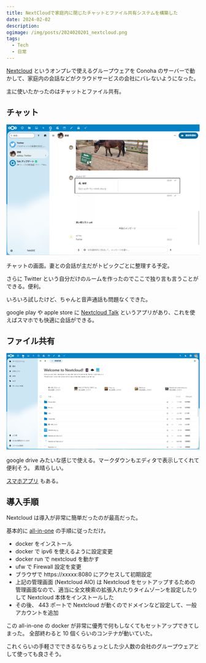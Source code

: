 ```yaml
---
title: NextCloudで家庭内に閉じたチャットとファイル共有システムを構築した
date: 2024-02-02
description:
ogimage: /img/posts/2024020201_nextcloud.png
tags:
  - Tech
  - 日常
---
```


[Nextcloud](https://nextcloud.com) というオンプレで使えるグループウェアを Conoha
のサーバーで動かして、家庭内の会話などがクラウドサービスの会社にバレないようになった。

主に使いたかったのはチャットとファイル共有。

## チャット

![nextcloud](/img/posts/2024020201/nextcloud.png)

チャットの画面。妻との会話が主だがトピックごとに整理する予定。

さらに Twitter
という自分だけのルームを作ったのでここで独り言も言うことができる。便利。

いろいろ試したけど、ちゃんと音声通話も問題なくできた。

google play や apple store に
[Nextcloud Talk](https://play.google.com/store/apps/details?id=com.nextcloud.talk2)
というアプリがあり、これを使えばスマホでも快適に会話ができる。

## ファイル共有

![nextcloud2](/img/posts/2024020201/nextcloud2.png)

google drive
みたいな感じで使える。マークダウンもエディタで表示してくれて便利そう。
素晴らしい。

[スマホアプリ](https://play.google.com/store/apps/details?id=com.nextcloud.client)
もある。

## 導入手順

Nextcloud は導入が非常に簡単だったのが最高だった。

基本的に
[all-in-one](https://github.com/nextcloud/all-in-one?tab=readme-ov-file#how-to-use-this)
の手順に従っただけ。

- docker をインストール
- docker で ipv6 を使えるように設定変更
- docker run で nextcloud を動かす
- ufw で Firewall 設定を変更
- ブラウザで https://xxxxx:8080 にアクセスして初期設定
- 上記の管理画面 (Nextcloud AIO) は Nextcloud
  をセットアップするための管理画面なので、適当に全文検索の拡張入れたりタイムゾーンを設定したりして
  Nextcloud 本体をインストールした
- その後、 443 ポートで Nextcloud
  が動くのでドメインなど設定して、一般アカウントを追加

この all-in-one の docker
が非常に優秀で何もしなくてもセットアップできてしまった。 全部終わると 10
個くらいのコンテナが動いていた。

これくらいの手軽さでできるならちょっとした少人数の会社のグループウェアとして使っても良さそう。
